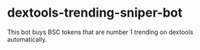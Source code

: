 # dextools-trending-sniper-bot
This bot buys BSC tokens that are number 1 trending on dextools automatically. 

